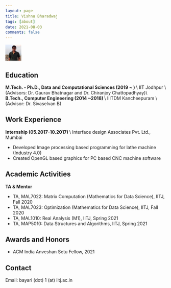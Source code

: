 ```yaml
---
layout: page
title: Vishnu Bharadwaj
tags: [about]
date: 2021-08-03
comments: false
---
```


<img src= 'assets/img/image.jpg' width="50px" height="50px" >

## Education
<b>M.Tech. - Ph.D., Data and Computational Sciences (2019 ~ ) </b> \\
IIT Jodhpur \\(Advisors: Dr. Gaurav Bhatnagar and Dr. Chiranjoy Chattopadhyay)\\
<b>B.Tech., Computer Engineering (2014 ~2018) </b> \\
IIITDM Kancheepuram \\(Advisor: Dr. Sivaselvan B)


## Work Experience
<b>Internship (05.2017-10.2017) </b> \\
Interface design Associates Pvt. Ltd., Mumbai
- Developed Image processing based programming for lathe machine (Industry 4.0)
- Created OpenGL based graphics for PC based CNC machine software

## Academic Activities

<b>TA & Mentor</b>

- TA, MAL7022: Matrix Computation (Mathematics for Data Science), IITJ, Fall 2020
- TA, MAL7023: Optimization (Mathematics for Data Science), IITJ, Fall 2020 
- TA, MAL1010: Real Analysis (M1), IITJ, Spring 2021
- TA, MAP5010: Data Structures and Algorithms, IITJ, Spring 2021

## Awards and Honors
* ACM India Anveshan Setu Fellow, 2021

## Contact
Email: bayari (dot) 1 (at) iitj.ac.in
